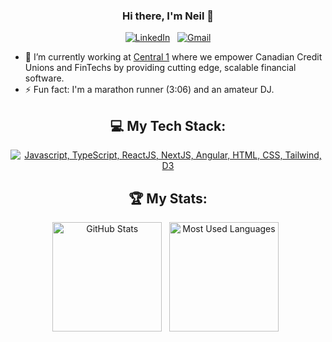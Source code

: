 <div align="center">

### Hi there, I'm Neil 👋

[![LinkedIn](https://skillicons.dev/icons?i=linkedin)](https://www.linkedin.com/in/neilkrichi/) &nbsp;
[![Gmail](https://skillicons.dev/icons?i=gmail)](mailto:neilkrichi@gmail.com?subject=Hello%20Neil)

</div>

- 🔭 I’m currently working at [Central 1](https://www.linkedin.com/company/central1/) where we empower Canadian Credit Unions and FinTechs by providing cutting edge, scalable financial software. 
- ⚡ Fun fact: I'm a marathon runner (3:06) and an amateur DJ. 

<div align="center">

## 💻 My Tech Stack:

[![Javascript, TypeScript, ReactJS, NextJS, Angular, HTML, CSS, Tailwind, D3](https://skillicons.dev/icons?i=js,ts,react,nextjs,angular,html,css,tailwind,d3)](https://skillicons.dev)


## 🏆 My Stats:

<p>
    <img height=175 alt="GitHub Stats" src="https://github-readme-stats.vercel.app/api?username=neilkrichi&show_icons=true&count_private=true&theme=dark" />&nbsp;&nbsp;
    <img height=175 alt="Most Used Languages" src="https://github-readme-stats.vercel.app/api/top-langs/?username=neilkrichi&layout=compact&theme=dark" />&nbsp;&nbsp;
</p>

</div>
